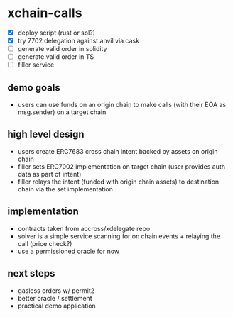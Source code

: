 # xchain-calls

- [x] deploy script (rust or sol?)
- [x] try 7702 delegation against anvil via cask
- [ ] generate valid order in solidity
- [ ] generate valid order in TS
- [ ] filler service

## demo goals
- users can use funds on an origin chain to make calls (with their EOA as msg.sender) on a target chain

## high level design
- users create ERC7683 cross chain intent backed by assets on origin chain
- filler sets ERC7002 implementation on target chain (user provides auth data as part of intent)
- filler relays the intent (funded with origin chain assets) to destination chain via the set implementation

## implementation
- contracts taken from accross/xdelegate repo
- solver is a simple service scanning for on chain events + relaying the call (price check?)
- use a permissioned oracle for now

## next steps
- gasless orders w/ permit2
- better oracle / settlement
- practical demo application
